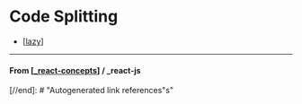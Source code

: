 # Code Splitting

- [[lazy]]

---

#### **From** [[_react-concepts]] / \_react-js

[//begin]: # "Autogenerated link references for markdown compatibility"
[lazy]: ../react-api/components/lazy "Lazy"
[_react-concepts]: _react-concepts "React Concepts"
[//end]: # "Autogenerated link references"s"

